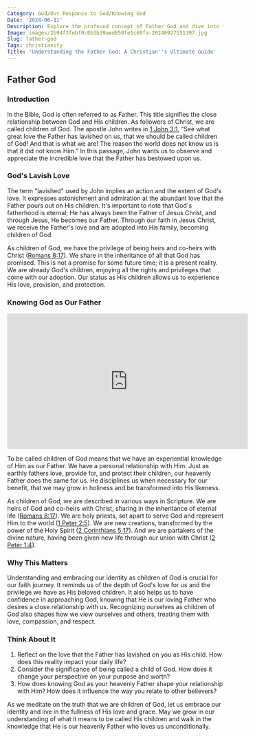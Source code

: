 ```yaml
---
Category: God/Our Response to God/Knowing God
Date: '2024-06-11'
Description: Explore the profound concept of Father God and dive into the significance of this divine figure in various religious beliefs. Discover the universal themes and roles associated with Father God.
Image: images/2b94f3febf0c0b3b39aed850fe1c69fa-20240927151307.jpg
Slug: father-god
Tags: christianity
Title: 'Understanding the Father God: A Christian''s Ultimate Guide'
---
```


## Father God

### Introduction

In the Bible, God is often referred to as Father. This title signifies the close relationship between God and His children. As followers of Christ, we are called children of God. The apostle John writes in [1 John 3:1](https://www.bibleref.com/1-John/3/1-John-3-1.html), “See what great love the Father has lavished on us, that we should be called children of God! And that is what we are! The reason the world does not know us is that it did not know Him.” In this passage, John wants us to observe and appreciate the incredible love that the Father has bestowed upon us.

### God's Lavish Love

The term "lavished" used by John implies an action and the extent of God's love. It expresses astonishment and admiration at the abundant love that the Father pours out on His children. It's important to note that God's fatherhood is eternal; He has always been the Father of Jesus Christ, and through Jesus, He becomes our Father. Through our faith in Jesus Christ, we receive the Father's love and are adopted into His family, becoming children of God.

As children of God, we have the privilege of being heirs and co-heirs with Christ ([Romans 8:17](https://www.bibleref.com/Romans/8/Romans-8-17.html)). We share in the inheritance of all that God has promised. This is not a promise for some future time; it is a present reality. We are already God's children, enjoying all the rights and privileges that come with our adoption. Our status as His children allows us to experience His love, provision, and protection.

### Knowing God as Our Father


<iframe width="560" height="315" src="https://www.youtube.com/embed/tyYsGH0oPbg" frameborder="0" allow="autoplay; encrypted-media" allowfullscreen></iframe>


To be called children of God means that we have an experiential knowledge of Him as our Father. We have a personal relationship with Him. Just as earthly fathers love, provide for, and protect their children, our heavenly Father does the same for us. He disciplines us when necessary for our benefit, that we may grow in holiness and be transformed into His likeness.

As children of God, we are described in various ways in Scripture. We are heirs of God and co-heirs with Christ, sharing in the inheritance of eternal life ([Romans 8:17](https://www.bibleref.com/Romans/8/Romans-8-17.html)). We are holy priests, set apart to serve God and represent Him to the world ([1 Peter 2:5](https://www.bibleref.com/1-Peter/2/1-Peter-2-5.html)). We are new creations, transformed by the power of the Holy Spirit ([2 Corinthians 5:17](https://www.bibleref.com/2-Corinthians/5/2-Corinthians-5-17.html)). And we are partakers of the divine nature, having been given new life through our union with Christ ([2 Peter 1:4](https://www.bibleref.com/2-Peter/1/2-Peter-1-4.html)).

### Why This Matters

Understanding and embracing our identity as children of God is crucial for our faith journey. It reminds us of the depth of God's love for us and the privilege we have as His beloved children. It also helps us to have confidence in approaching God, knowing that He is our loving Father who desires a close relationship with us. Recognizing ourselves as children of God also shapes how we view ourselves and others, treating them with love, compassion, and respect.

### Think About It

1. Reflect on the love that the Father has lavished on you as His child. How does this reality impact your daily life?
2. Consider the significance of being called a child of God. How does it change your perspective on your purpose and worth?
3. How does knowing God as your heavenly Father shape your relationship with Him? How does it influence the way you relate to other believers?

As we meditate on the truth that we are children of God, let us embrace our identity and live in the fullness of His love and grace. May we grow in our understanding of what it means to be called His children and walk in the knowledge that He is our heavenly Father who loves us unconditionally.